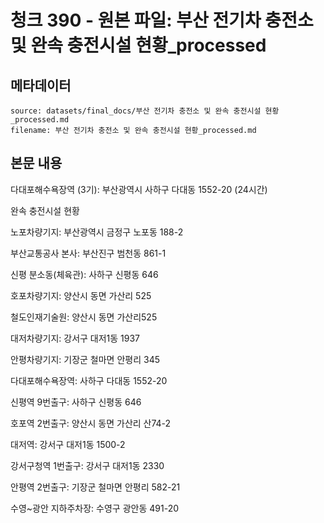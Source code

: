 # 청크 390 - 원본 파일: 부산 전기차 충전소 및 완속 충전시설 현황_processed

## 메타데이터

```
source: datasets/final_docs/부산 전기차 충전소 및 완속 충전시설 현황_processed.md
filename: 부산 전기차 충전소 및 완속 충전시설 현황_processed.md
```

## 본문 내용

다대포해수욕장역 (3기): 부산광역시 사하구 다대동 1552-20 (24시간)

완속 충전시설 현황

노포차량기지: 부산광역시 금정구 노포동 188-2

부산교통공사 본사: 부산진구 범천동 861-1

신평 분소동(체육관): 사하구 신평동 646

호포차량기지: 양산시 동면 가산리 525

철도인재기술원: 양산시 동면 가산리525

대저차량기지: 강서구 대저1동 1937

안평차량기지: 기장군 철마면 안평리 345

다대포해수욕장역: 사하구 다대동 1552-20

신평역 9번출구: 사하구 신평동 646

호포역 2번출구: 양산시 동면 가산리 산74-2

대저역: 강서구 대저1동 1500-2

강서구청역 1번출구: 강서구 대저1동 2330

안평역 2번출구: 기장군 철마면 안평리 582-21

수영~광안 지하주차장: 수영구 광안동 491-20